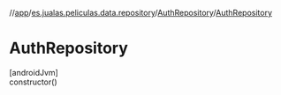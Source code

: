 //[app](../../../index.md)/[es.jualas.peliculas.data.repository](../index.md)/[AuthRepository](index.md)/[AuthRepository](-auth-repository.md)

# AuthRepository

[androidJvm]\
constructor()

